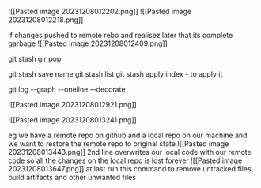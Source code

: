 ![[Pasted image 20231208012202.png]]
![[Pasted image 20231208012218.png]]

if changes pushed to remote rebo and realisez later that its complete garbage 
![[Pasted image 20231208012409.png]]

git stash 
gir pop

git stash save name
git stash list 
git stash apply index - to apply it

git log --graph --oneline --decorate

![[Pasted image 20231208012921.png]]

![[Pasted image 20231208013241.png]]

eg we have a remote repo on github and a local repo on our machine and we want to restore the remote repo to original state 
![[Pasted image 20231208013443.png]]
2nd line overwrites our local code with our remote code so all the changes on the local repo is lost forever
![[Pasted image 20231208013647.png]]
at last run this command to remove untracked files, build artifacts and other unwanted files 